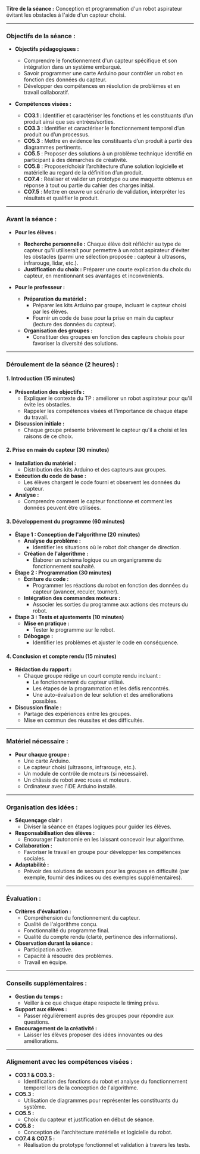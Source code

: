 **Titre de la séance :** Conception et programmation d'un robot aspirateur évitant les obstacles à l'aide d'un capteur choisi.

---

### **Objectifs de la séance :**

- **Objectifs pédagogiques :**
  - Comprendre le fonctionnement d'un capteur spécifique et son intégration dans un système embarqué.
  - Savoir programmer une carte Arduino pour contrôler un robot en fonction des données du capteur.
  - Développer des compétences en résolution de problèmes et en travail collaboratif.

- **Compétences visées :**
  - **CO3.1** : Identifier et caractériser les fonctions et les constituants d’un produit ainsi que ses entrées/sorties.
  - **CO3.3** : Identifier et caractériser le fonctionnement temporel d’un produit ou d’un processus.
  - **CO5.3** : Mettre en évidence les constituants d’un produit à partir des diagrammes pertinents.
  - **CO5.5** : Proposer des solutions à un problème technique identifié en participant à des démarches de créativité.
  - **CO5.8** : Proposer/choisir l’architecture d’une solution logicielle et matérielle au regard de la définition d’un produit.
  - **CO7.4** : Réaliser et valider un prototype ou une maquette obtenus en réponse à tout ou partie du cahier des charges initial.
  - **CO7.5** : Mettre en œuvre un scénario de validation, interpréter les résultats et qualifier le produit.

---

### **Avant la séance :**

- **Pour les élèves :**
  - **Recherche personnelle :** Chaque élève doit réfléchir au type de capteur qu'il utiliserait pour permettre à un robot aspirateur d'éviter les obstacles (parmi une sélection proposée : capteur à ultrasons, infrarouge, lidar, etc.).
  - **Justification du choix :** Préparer une courte explication du choix du capteur, en mentionnant ses avantages et inconvénients.

- **Pour le professeur :**
  - **Préparation du matériel :**
    - Préparer les kits Arduino par groupe, incluant le capteur choisi par les élèves.
    - Fournir un code de base pour la prise en main du capteur (lecture des données du capteur).
  - **Organisation des groupes :**
    - Constituer des groupes en fonction des capteurs choisis pour favoriser la diversité des solutions.

---

### **Déroulement de la séance (2 heures) :**

#### **1. Introduction (15 minutes)**

- **Présentation des objectifs :**
  - Expliquer le contexte du TP : améliorer un robot aspirateur pour qu'il évite les obstacles.
  - Rappeler les compétences visées et l'importance de chaque étape du travail.
- **Discussion initiale :**
  - Chaque groupe présente brièvement le capteur qu'il a choisi et les raisons de ce choix.

#### **2. Prise en main du capteur (30 minutes)**

- **Installation du matériel :**
  - Distribution des kits Arduino et des capteurs aux groupes.
- **Exécution du code de base :**
  - Les élèves chargent le code fourni et observent les données du capteur.
- **Analyse :**
  - Comprendre comment le capteur fonctionne et comment les données peuvent être utilisées.

#### **3. Développement du programme (60 minutes)**

- **Étape 1 : Conception de l'algorithme (20 minutes)**
  - **Analyse du problème :**
    - Identifier les situations où le robot doit changer de direction.
  - **Création de l'algorithme :**
    - Élaborer un schéma logique ou un organigramme du fonctionnement souhaité.
- **Étape 2 : Programmation (30 minutes)**
  - **Écriture du code :**
    - Programmer les réactions du robot en fonction des données du capteur (avancer, reculer, tourner).
  - **Intégration des commandes moteurs :**
    - Associer les sorties du programme aux actions des moteurs du robot.
- **Étape 3 : Tests et ajustements (10 minutes)**
  - **Mise en pratique :**
    - Tester le programme sur le robot.
  - **Débogage :**
    - Identifier les problèmes et ajuster le code en conséquence.

#### **4. Conclusion et compte rendu (15 minutes)**

- **Rédaction du rapport :**
  - Chaque groupe rédige un court compte rendu incluant :
    - Le fonctionnement du capteur utilisé.
    - Les étapes de la programmation et les défis rencontrés.
    - Une auto-évaluation de leur solution et des améliorations possibles.
- **Discussion finale :**
  - Partage des expériences entre les groupes.
  - Mise en commun des réussites et des difficultés.

---

### **Matériel nécessaire :**

- **Pour chaque groupe :**
  - Une carte Arduino.
  - Le capteur choisi (ultrasons, infrarouge, etc.).
  - Un module de contrôle de moteurs (si nécessaire).
  - Un châssis de robot avec roues et moteurs.
  - Ordinateur avec l'IDE Arduino installé.

---

### **Organisation des idées :**

- **Séquençage clair :**
  - Diviser la séance en étapes logiques pour guider les élèves.
- **Responsabilisation des élèves :**
  - Encourager l'autonomie en les laissant concevoir leur algorithme.
- **Collaboration :**
  - Favoriser le travail en groupe pour développer les compétences sociales.
- **Adaptabilité :**
  - Prévoir des solutions de secours pour les groupes en difficulté (par exemple, fournir des indices ou des exemples supplémentaires).

---

### **Évaluation :**

- **Critères d'évaluation :**
  - Compréhension du fonctionnement du capteur.
  - Qualité de l'algorithme conçu.
  - Fonctionnalité du programme final.
  - Qualité du compte rendu (clarté, pertinence des informations).
- **Observation durant la séance :**
  - Participation active.
  - Capacité à résoudre des problèmes.
  - Travail en équipe.

---

### **Conseils supplémentaires :**

- **Gestion du temps :**
  - Veiller à ce que chaque étape respecte le timing prévu.
- **Support aux élèves :**
  - Passer régulièrement auprès des groupes pour répondre aux questions.
- **Encouragement de la créativité :**
  - Laisser les élèves proposer des idées innovantes ou des améliorations.

---

### **Alignement avec les compétences visées :**

- **CO3.1 & CO3.3 :**
  - Identification des fonctions du robot et analyse du fonctionnement temporel lors de la conception de l'algorithme.
- **CO5.3 :**
  - Utilisation de diagrammes pour représenter les constituants du système.
- **CO5.5 :**
  - Choix du capteur et justification en début de séance.
- **CO5.8 :**
  - Conception de l'architecture matérielle et logicielle du robot.
- **CO7.4 & CO7.5 :**
  - Réalisation du prototype fonctionnel et validation à travers les tests.

